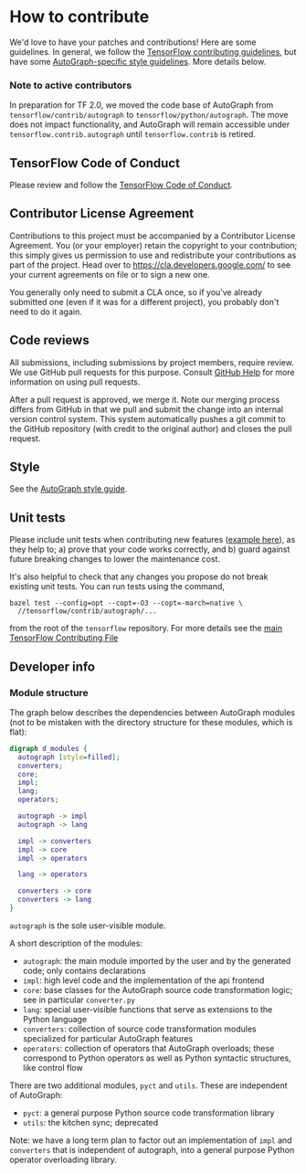 # How to contribute

We'd love to have your patches and contributions! Here are some guidelines. In general, we follow the [TensorFlow contributing guidelines](../../CONTRIBUTING.md), but have some [AutoGraph-specific style guidelines](STYLE_GUIDE.md). More details below.

### Note to active contributors

In preparation for TF 2.0, we moved the code base of AutoGraph from
`tensorflow/contrib/autograph` to `tensorflow/python/autograph`. The move
does not impact functionality, and AutoGraph will remain accessible under
`tensorflow.contrib.autograph` until `tensorflow.contrib` is retired.

## TensorFlow Code of Conduct
Please review and follow the [TensorFlow Code of Conduct](../../CODE_OF_CONDUCT.md).

## Contributor License Agreement

Contributions to this project must be accompanied by a Contributor License
Agreement. You (or your employer) retain the copyright to your contribution;
this simply gives us permission to use and redistribute your contributions as
part of the project. Head over to <https://cla.developers.google.com/> to see
your current agreements on file or to sign a new one.

You generally only need to submit a CLA once, so if you've already submitted one
(even if it was for a different project), you probably don't need to do it
again.

## Code reviews

All submissions, including submissions by project members, require review. We
use GitHub pull requests for this purpose. Consult [GitHub
Help](https://help.github.com/articles/about-pull-requests/) for more
information on using pull requests.

After a pull request is approved, we merge it. Note our merging process differs
from GitHub in that we pull and submit the change into an internal version
control system. This system automatically pushes a git commit to the GitHub
repository (with credit to the original author) and closes the pull request.

## Style

See the [AutoGraph style guide](STYLE_GUIDE.md).

## Unit tests

Please include unit tests when contributing new features ([example here](converters/continue_statements_test.py)), as they help to; 
a) prove that your code works correctly, and 
b) guard against future breaking changes to lower the maintenance cost.

It's also helpful to check that any
changes you propose do not break existing unit tests. You can run tests using the command,

```shell
bazel test --config=opt --copt=-O3 --copt=-march=native \
  //tensorflow/contrib/autograph/...
```

from the root of the `tensorflow` repository. For more details see the [main TensorFlow Contributing File](../../CONTRIBUTING.md)

## Developer info

### Module structure

The graph below describes the dependencies between AutoGraph modules (not to be mistaken with the directory structure for these modules, which is flat):

```dot
digraph d_modules {
  autograph [style=filled];
  converters;
  core;
  impl;
  lang;
  operators;

  autograph -> impl
  autograph -> lang

  impl -> converters
  impl -> core
  impl -> operators

  lang -> operators

  converters -> core
  converters -> lang
}
```

`autograph` is the sole user-visible module.

A short description of the modules:

 * `autograph`: the main module imported by the user and by the generated code; only contains declarations
 * `impl`: high level code and the implementation of the api frontend
 * `core`: base classes for the AutoGraph source code transformation logic; see in particular `converter.py`
 * `lang`: special user-visible functions that serve as extensions to the Python language
 * `converters`: collection of source code transformation modules specialized for particular AutoGraph features
 * `operators`: collection of operators that AutoGraph overloads; these correspond to Python operators as well as Python syntactic structures, like control flow

There are two additional modules, `pyct` and `utils`. These are independent of AutoGraph:

 * `pyct`: a general purpose Python source code transformation library
 * `utils`: the kitchen sync; deprecated

Note: we have a long term plan to factor out an implementation of `impl` and `converters` that is independent of autograph, into a general purpose Python operator overloading library.
